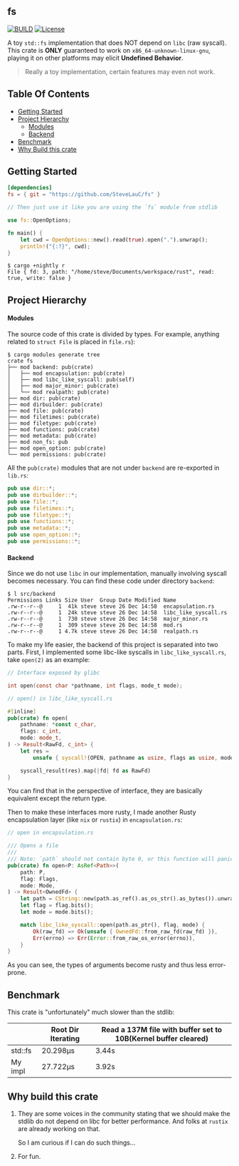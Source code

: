 ## fs

[![BUILD](https://github.com/stevelauc/pup/workflows/Rust/badge.svg)](https://github.com/stevelauc/fs/actions/workflows/rust.yml)
[![License](http://img.shields.io/badge/license-GPL-orange.svg)](https://github.com/SteveLuaC/extattr/blob/main/LICENSE)

A toy `std::fs` implementation that does NOT depend on `libc` (raw syscall). 
This crate is **ONLY** guaranteed to work on `x86_64-unknown-linux-gnu`, playing 
it on other platforms may elicit **Undefined Behavior**.

> Really a toy implementation, certain features may even not work.

## Table Of Contents

* [Getting Started](https://github.com/SteveLauC/fs#getting-started)
* [Project Hierarchy](https://github.com/SteveLauC/fs#project-hierarchy)
    * [Modules](https://github.com/SteveLauC/fs#modules)
    * [Backend](https://github.com/SteveLauC/fs#backend)
* [Benchmark](https://github.com/SteveLauC/fs#benchmark)
* [Why Build this crate](https://github.com/SteveLauC/fs#why-build-this-crate)

## Getting Started

```toml
[dependencies]
fs = { git = "https://github.com/SteveLauC/fs" }
```

```rust
// Then just use it like you are using the `fs` module from stdlib

use fs::OpenOptions;

fn main() {
    let cwd = OpenOptions::new().read(true).open(".").unwrap();
    println!("{:?}", cwd);
}
```

```shell
$ cargo +nightly r
File { fd: 3, path: "/home/steve/Documents/workspace/rust", read: true, write: false }
```

## Project Hierarchy

#### Modules

The source code of this crate is divided by types. For example, anything related
to `struct File` is placed in `file.rs`):

```shell
$ cargo modules generate tree
crate fs
├── mod backend: pub(crate)
│   ├── mod encapsulation: pub(crate)
│   ├── mod libc_like_syscall: pub(self)
│   ├── mod major_minor: pub(crate)
│   └── mod realpath: pub(crate)
├── mod dir: pub(crate)
├── mod dirbuilder: pub(crate)
├── mod file: pub(crate)
├── mod filetimes: pub(crate)
├── mod filetype: pub(crate)
├── mod functions: pub(crate)
├── mod metadata: pub(crate)
├── mod non_fs: pub
├── mod open_option: pub(crate)
└── mod permissions: pub(crate)
```

All the `pub(crate)` modules that are not under `backend` are re-exported in `lib.rs`:

```rust
pub use dir::*;
pub use dirbuilder::*;
pub use file::*;
pub use filetimes::*;
pub use filetype::*;
pub use functions::*;
pub use metadata::*;
pub use open_option::*;
pub use permissions::*;
```

#### Backend

Since we do not use `libc` in our implementation, manually involving syscall becomes
necessary. You can find these code under directory `backend`:

```shell
$ l src/backend
Permissions Links Size User  Group Date Modified Name
.rw-r--r--@     1  41k steve steve 26 Dec 14:58  encapsulation.rs
.rw-r--r--@     1  24k steve steve 26 Dec 14:58  libc_like_syscall.rs
.rw-r--r--@     1  730 steve steve 26 Dec 14:58  major_minor.rs
.rw-r--r--@     1  309 steve steve 26 Dec 14:58  mod.rs
.rw-r--r--@     1 4.7k steve steve 26 Dec 14:58  realpath.rs
```

To make my life easier, the backend of this project is separated into two parts.
First, I implemented some libc-like syscalls in `libc_like_syscall.rs`, take
`open(2)` as an example:

```c
// Interface exposed by glibc

int open(const char *pathname, int flags, mode_t mode);
```

```rust
// open() in libc_like_syscall.rs

#[inline]
pub(crate) fn open(
    pathname: *const c_char,
    flags: c_int,
    mode: mode_t,
) -> Result<RawFd, c_int> {
    let res =
        unsafe { syscall!(OPEN, pathname as usize, flags as usize, mode) };

    syscall_result(res).map(|fd| fd as RawFd)
}
```

You can find that in the perspective of interface, they are basically equivalent
except the return type.

Then to make these interfaces more rusty, I made another Rusty encapsulation layer
(like `nix` or `rustix`) in `encapsulation.rs`:

```rust
// open in encapsulation.rs

/// Opens a file
///
/// Note: `path` should not contain byte 0, or this function will panic.
pub(crate) fn open<P: AsRef<Path>>(
    path: P,
    flag: Flags,
    mode: Mode,
) -> Result<OwnedFd> {
    let path = CString::new(path.as_ref().as_os_str().as_bytes()).unwrap();
    let flag = flag.bits();
    let mode = mode.bits();

    match libc_like_syscall::open(path.as_ptr(), flag, mode) {
        Ok(raw_fd) => Ok(unsafe { OwnedFd::from_raw_fd(raw_fd) }),
        Err(errno) => Err(Error::from_raw_os_error(errno)),
    }
}
```

As you can see, the types of arguments become rusty and thus less error-prone.

## Benchmark

This crate is "unfortunately" much slower than the stdlib:

|         | Root Dir Iterating | Read a 137M file with buffer set to 10B(Kernel buffer cleared) |
|---------|--------------------|----------------------------------------------------------------|
| std::fs | 20.298µs           | 3.44s                                                          |
| My impl | 27.722µs           | 3.92s                                                          |

## Why build this crate
1. They are some voices in the community stating that we should make the stdlib
   do not depend on libc for better performance. And folks at `rustix` are already 
   working on that.
   
   So I am curious if I can do such things...
   
2. For fun.
